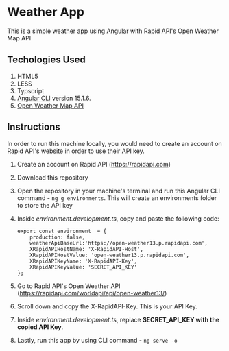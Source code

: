 # Weather App

This is a simple weather app using Angular with Rapid API's Open Weather Map API

## Techologies Used
 1. HTML5
 2. LESS
 3. Typscript
 4. [Angular CLI](https://github.com/angular/angular-cli) version 15.1.6.
 5. [Open Weather Map API](https://rapidapi.com/worldapi/api/open-weather13/)

## Instructions
In order to run this machine locally, you would need to create an account on Rapid API's website in order to use their API key.
 1. Create an account on Rapid API (https://rapidapi.com)
 2. Download this repository
 3. Open the repository in your machine's terminal and run this Angular CLI command - `ng g environments`. This will create an environments folder to store the API key
 4. Inside *environment.development.ts*, copy and paste the following code:
    
	    export const environment  = {
		    production: false,
		    weatherApiBaseUrl:'https://open-weather13.p.rapidapi.com',
		    XRapidAPIHostName: 'X-RapidAPI-Host',
		    XRapidAPIHostValue: 'open-weather13.p.rapidapi.com',
		    XRapidAPIKeyName: 'X-RapidAPI-Key',
		    XRapidAPIKeyValue: 'SECRET_API_KEY'
	    };
 
 5. Go to Rapid API's Open Weather API (https://rapidapi.com/worldapi/api/open-weather13/)
 6. Scroll down and copy the X-RapidAPI-Key. This is your API Key. 
 7. Inside *environment.development.ts*, replace **SECRET_API_KEY with the copied API Key**.
 8. Lastly, run this app by using CLI command - `ng serve -o`
